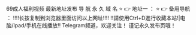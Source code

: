 69成人福利视频 最新地址发布
导 航 永 久 域 名
⭐️ 👉 地址一 ：
⭐️ 👉 备用导航 ：
‼️‼️长按复制到浏览器里面访问以上网址‼️‼️
‼️請使用Ctrl+D進行收藏本站!|电脑/Ipad/手机在线播放‼️
Telegram频道，欢迎关注！
谨记永久发布页哦！
